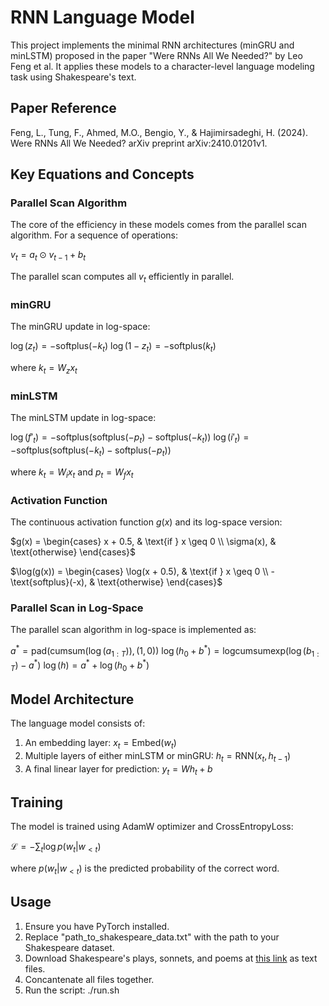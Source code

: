 # RNN Language Model

This project implements the minimal RNN architectures (minGRU and minLSTM) proposed in the paper "Were RNNs All We Needed?" by Leo Feng et al. It applies these models to a character-level language modeling task using Shakespeare's text.

## Paper Reference

Feng, L., Tung, F., Ahmed, M.O., Bengio, Y., & Hajimirsadeghi, H. (2024). Were RNNs All We Needed? arXiv preprint arXiv:2410.01201v1.

## Key Equations and Concepts

### Parallel Scan Algorithm

The core of the efficiency in these models comes from the parallel scan algorithm. For a sequence of operations:

$v_t = a_t \odot v_{t-1} + b_t$

The parallel scan computes all $v_t$ efficiently in parallel.

### minGRU

The minGRU update in log-space:

$\log(z_t) = -\text{softplus}(-k_t)$
$\log(1 - z_t) = -\text{softplus}(k_t)$

where $k_t = W_z x_t$

### minLSTM

The minLSTM update in log-space:

$\log(f'_t) = -\text{softplus}(\text{softplus}(-p_t) - \text{softplus}(-k_t))$
$\log(i'_t) = -\text{softplus}(\text{softplus}(-k_t) - \text{softplus}(-p_t))$

where $k_t = W_i x_t$ and $p_t = W_f x_t$

### Activation Function

The continuous activation function $g(x)$ and its log-space version:

$g(x) = \begin{cases} x + 0.5, & \text{if } x \geq 0 \\ \sigma(x), & \text{otherwise} \end{cases}$

$\log(g(x)) = \begin{cases} \log(x + 0.5), & \text{if } x \geq 0 \\ -\text{softplus}(-x), & \text{otherwise} \end{cases}$

### Parallel Scan in Log-Space

The parallel scan algorithm in log-space is implemented as:

$a^* = \text{pad}(\text{cumsum}(\log(a_{1:T})), (1, 0))$
$\log(h_0 + b^*) = \text{logcumsumexp}(\log(b_{1:T}) - a^*)$
$\log(h) = a^* + \log(h_0 + b^*)$

## Model Architecture

The language model consists of:
1. An embedding layer: $x_t = \text{Embed}(w_t)$
2. Multiple layers of either minLSTM or minGRU: $h_t = \text{RNN}(x_t, h_{t-1})$
3. A final linear layer for prediction: $y_t = Wh_t + b$

## Training

The model is trained using AdamW optimizer and CrossEntropyLoss:

$\mathcal{L} = -\sum_t \log p(w_t | w_{<t})$

where $p(w_t | w_{<t})$ is the predicted probability of the correct word.

## Usage

1. Ensure you have PyTorch installed.
2. Replace "path_to_shakespeare_data.txt" with the path to your Shakespeare dataset.
3. Download Shakespeare's plays, sonnets, and poems at [this link](https://www.folger.edu/explore/shakespeares-works/download/) as text files.
4. Concantenate all files together.
3. Run the script: ./run.sh
